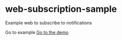 # web-subscription-sample

Example web to subscribe to notifications

Go to example
[Go to the demo](https://10darts.github.io/web-subscription-sample/?from=publisher1)
